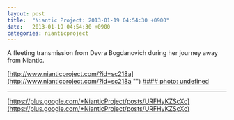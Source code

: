 ```yaml
---
layout: post
title:  "Niantic Project: 2013-01-19 04:54:30 +0900"
date:   2013-01-19 04:54:30 +0900
categories: nianticproject
---
```

A fleeting transmission from Devra Bogdanovich during her journey away from Niantic.

[http://www.nianticproject.com/?id=sc218a](http://www.nianticproject.com/?id=sc218a "")
[#### photo: undefined](https://lh3.googleusercontent.com/-V7xDn0k0piU/UPmnfm9DEGI/AAAAAAAAc9Q/rea75cI_DlM/w1044-h1570/pillar.png "")
- - -
[https://plus.google.com/+NianticProject/posts/URFHyKZScXc](https://plus.google.com/+NianticProject/posts/URFHyKZScXc)
